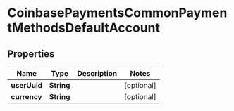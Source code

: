 
# CoinbasePaymentsCommonPaymentMethodsDefaultAccount

## Properties
Name | Type | Description | Notes
------------ | ------------- | ------------- | -------------
**userUuid** | **String** |  |  [optional]
**currency** | **String** |  |  [optional]



